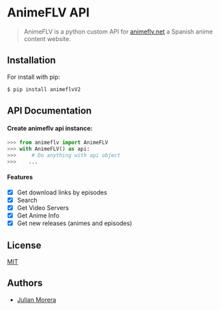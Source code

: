 # AnimeFLV API


> AnimeFLV is a python custom API for [animeflv.net](https://animeflv.net) a Spanish anime content website.

## Installation
For install with pip:
```bash
$ pip install animeflvV2
```

## API Documentation

#### Create animeflv api instance:
```python
>>> from animeflv import AnimeFLV
>>> with AnimeFLV() as api:
>>>     # Do anything with api object
>>>    ...
```

#### Features
- [X] Get download links by episodes
- [X] Search
- [X] Get Video Servers
- [X] Get Anime Info
- [X] Get new releases (animes and episodes)

## License
[MIT](./LICENSE)

## Authors
+ [Julian Morera](https://github.com/JulianMorera07)
